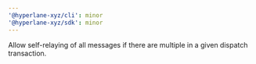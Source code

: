 ```yaml
---
'@hyperlane-xyz/cli': minor
'@hyperlane-xyz/sdk': minor
---
```


Allow self-relaying of all messages if there are multiple in a given dispatch transaction.
